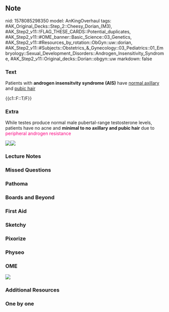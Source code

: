 ## Note
nid: 1578085298350
model: AnKingOverhaul
tags: #AK_Original_Decks::Step_2::Cheesy_Dorian_(M3), #AK_Step2_v11::!FLAG_THESE_CARDS::Potential_duplicates, #AK_Step2_v11::#OME_banner::Basic_Science::03_Genetics, #AK_Step2_v11::#Resources_by_rotation::ObGyn::uw::dorian, #AK_Step2_v11::#Subjects::Obstetrics_&_Gynecology::03_Pediatrics::01_Embryology::Sexual_Development_Disorders::Androgen_Insensitivity_Syndrome, #AK_Step2_v11::Original_decks::Dorian::obgyn::uw
markdown: false

### Text
Patients with <b>androgen insensitvity syndrome (AIS)</b> have
<u>normal axillary</u> and <u>pubic hair</u>
<div>
  {{c1::F::T/F}}
</div>

### Extra
While testes produce normal male pubertal-range testosterone
levels, patients have no acne and <b>minimal to no axillary and
pubic hair</b> due to <font color="#FC0280">peripheral androgen
resistance</font>
<div><img src="51314969d62b48847136f52b0da75f17.png"><img src=
"Screenshot%201_3_2020%204_02_50%20PM.png"></div>

### Lecture Notes


### Missed Questions


### Pathoma


### Boards and Beyond


### First Aid


### Sketchy


### Pixorize


### Physeo


### OME
<div class="ome-widget">
  <a href="https://onlinemeded.org/spa/obgyn?ref=anki"><img src=
  "_OME_AnkiFlashcards_Topic_5.png"></a>
</div>

### Additional Resources


### One by one

